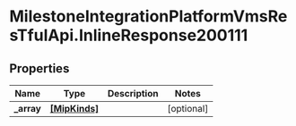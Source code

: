 # MilestoneIntegrationPlatformVmsResTfulApi.InlineResponse200111

## Properties
Name | Type | Description | Notes
------------ | ------------- | ------------- | -------------
**_array** | [**[MipKinds]**](MipKinds.md) |  | [optional] 
